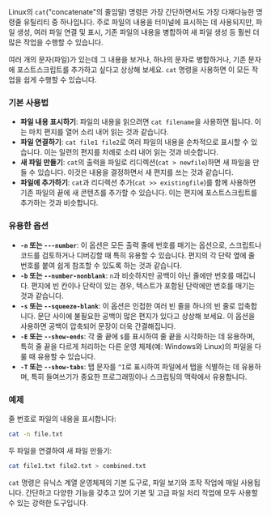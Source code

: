 Linux의 `cat`("concatenate"의 줄임말) 명령은 가장 간단하면서도 가장 다재다능한 명령줄 유틸리티 중 하나입니다. 주로 파일의 내용을 터미널에 표시하는 데 사용되지만, 파일 생성, 여러 파일 연결 및 표시, 기존 파일의 내용을 병합하여 새 파일 생성 등 훨씬 더 많은 작업을 수행할 수 있습니다.

여러 개의 문자(파일)가 있는데 그 내용을 보거나, 하나의 문자로 병합하거나, 기존 문자에 포스트스크립트를 추가하고 싶다고 상상해 보세요. `cat` 명령을 사용하면 이 모든 작업을 쉽게 수행할 수 있습니다.

### 기본 사용법

- **파일 내용 표시하기**: 파일의 내용을 읽으려면 `cat filename`을 사용하면 됩니다. 이는 마치 편지를 열어 소리 내어 읽는 것과 같습니다.
- **파일 연결하기**: `cat file1 file2`로 여러 파일의 내용을 순차적으로 표시할 수 있습니다. 이는 일련의 편지를 차례로 소리 내어 읽는 것과 비슷합니다.
- **새 파일 만들기**: `cat`의 출력을 파일로 리디렉션(`cat > newfile`)하면 새 파일을 만들 수 있습니다. 이것은 내용을 결정하면서 새 편지를 쓰는 것과 같습니다.
- **파일에 추가하기**: `cat`과 리디렉션 추가(`cat >> existingfile`)를 함께 사용하면 기존 파일의 끝에 새 콘텐츠를 추가할 수 있습니다. 이는 편지에 포스트스크립트를 추가하는 것과 비슷합니다.

### 유용한 옵션

- **`-n` 또는 `---number`**: 이 옵션은 모든 출력 줄에 번호를 매기는 옵션으로, 스크립트나 코드를 검토하거나 디버깅할 때 특히 유용할 수 있습니다. 편지의 각 단락 옆에 줄 번호를 붙여 쉽게 참조할 수 있도록 하는 것과 같습니다.
- **`-b` 또는 `--number-nonblank`**: `n`과 비슷하지만 공백이 아닌 줄에만 번호를 매깁니다. 편지에 빈 칸이나 단락이 있는 경우, 텍스트가 포함된 단락에만 번호를 매기는 것과 같습니다.
- **`-s` 또는 `--squeeze-blank`**: 이 옵션은 인접한 여러 빈 줄을 하나의 빈 줄로 압축합니다. 문단 사이에 불필요한 공백이 많은 편지가 있다고 상상해 보세요. 이 옵션을 사용하면 공백이 압축되어 문장이 더욱 간결해집니다.
- **`-E` 또는 `--show-ends`**: 각 줄 끝에 `$`를 표시하여 줄 끝을 시각화하는 데 유용하며, 특히 줄 끝을 다르게 처리하는 다른 운영 체제(예: Windows와 Linux)의 파일을 다룰 때 유용할 수 있습니다.
- **`-T` 또는 `--show-tabs`**: 탭 문자를 `^I`로 표시하여 파일에서 탭을 식별하는 데 유용하며, 특히 들여쓰기가 중요한 프로그래밍이나 스크립팅의 맥락에서 유용합니다.

### 예제

줄 번호로 파일의 내용을 표시합니다:

```sh
cat -n file.txt
```

두 파일을 연결하여 새 파일 만들기:

```sh
cat file1.txt file2.txt > combined.txt
```

`cat` 명령은 유닉스 계열 운영체제의 기본 도구로, 파일 보기와 조작 작업에 매일 사용됩니다. 간단하고 다양한 기능을 갖추고 있어 기본 및 고급 파일 처리 작업에 모두 사용할 수 있는 강력한 도구입니다.
